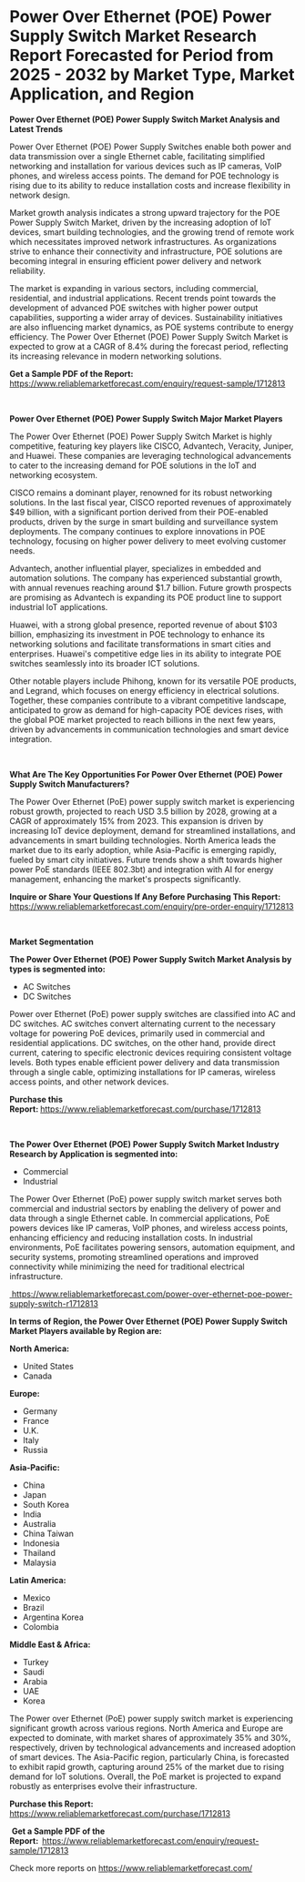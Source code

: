 <p><h1>Power Over Ethernet (POE) Power Supply Switch Market Research Report Forecasted for Period from 2025 -  2032 by Market Type, Market Application, and Region</h1></p><p><strong>Power Over Ethernet (POE) Power Supply Switch Market Analysis and Latest Trends</strong></p>
<p><p>Power Over Ethernet (POE) Power Supply Switches enable both power and data transmission over a single Ethernet cable, facilitating simplified networking and installation for various devices such as IP cameras, VoIP phones, and wireless access points. The demand for POE technology is rising due to its ability to reduce installation costs and increase flexibility in network design. </p><p>Market growth analysis indicates a strong upward trajectory for the POE Power Supply Switch Market, driven by the increasing adoption of IoT devices, smart building technologies, and the growing trend of remote work which necessitates improved network infrastructures. As organizations strive to enhance their connectivity and infrastructure, POE solutions are becoming integral in ensuring efficient power delivery and network reliability. </p><p>The market is expanding in various sectors, including commercial, residential, and industrial applications. Recent trends point towards the development of advanced POE switches with higher power output capabilities, supporting a wider array of devices. Sustainability initiatives are also influencing market dynamics, as POE systems contribute to energy efficiency. The Power Over Ethernet (POE) Power Supply Switch Market is expected to grow at a CAGR of 8.4% during the forecast period, reflecting its increasing relevance in modern networking solutions.</p></p>
<p><strong>Get a Sample PDF of the Report:&nbsp;</strong> <a href="https://www.reliablemarketforecast.com/enquiry/request-sample/1712813?utm_campaign=1108&utm_medium=2&utm_source=Github&utm_content=ia&utm_term=11012025&utm_id=power-over-ethernet-poe-power-supply-switch">https://www.reliablemarketforecast.com/enquiry/request-sample/1712813</a></p>
<p>&nbsp;</p>
<p><strong>Power Over Ethernet (POE) Power Supply Switch Major Market Players</strong></p>
<p><p>The Power Over Ethernet (POE) Power Supply Switch Market is highly competitive, featuring key players like CISCO, Advantech, Veracity, Juniper, and Huawei. These companies are leveraging technological advancements to cater to the increasing demand for POE solutions in the IoT and networking ecosystem.</p><p>CISCO remains a dominant player, renowned for its robust networking solutions. In the last fiscal year, CISCO reported revenues of approximately $49 billion, with a significant portion derived from their POE-enabled products, driven by the surge in smart building and surveillance system deployments. The company continues to explore innovations in POE technology, focusing on higher power delivery to meet evolving customer needs.</p><p>Advantech, another influential player, specializes in embedded and automation solutions. The company has experienced substantial growth, with annual revenues reaching around $1.7 billion. Future growth prospects are promising as Advantech is expanding its POE product line to support industrial IoT applications.</p><p>Huawei, with a strong global presence, reported revenue of about $103 billion, emphasizing its investment in POE technology to enhance its networking solutions and facilitate transformations in smart cities and enterprises. Huawei's competitive edge lies in its ability to integrate POE switches seamlessly into its broader ICT solutions.</p><p>Other notable players include Phihong, known for its versatile POE products, and Legrand, which focuses on energy efficiency in electrical solutions. Together, these companies contribute to a vibrant competitive landscape, anticipated to grow as demand for high-capacity POE devices rises, with the global POE market projected to reach billions in the next few years, driven by advancements in communication technologies and smart device integration.</p></p>
<p>&nbsp;</p>
<p><strong>What Are The Key Opportunities For Power Over Ethernet (POE) Power Supply Switch Manufacturers?</strong></p>
<p><p>The Power Over Ethernet (PoE) power supply switch market is experiencing robust growth, projected to reach USD 3.5 billion by 2028, growing at a CAGR of approximately 15% from 2023. This expansion is driven by increasing IoT device deployment, demand for streamlined installations, and advancements in smart building technologies. North America leads the market due to its early adoption, while Asia-Pacific is emerging rapidly, fueled by smart city initiatives. Future trends show a shift towards higher power PoE standards (IEEE 802.3bt) and integration with AI for energy management, enhancing the market's prospects significantly.</p></p>
<p><strong>Inquire or Share Your Questions If Any Before Purchasing This Report:</strong> <a href="https://www.reliablemarketforecast.com/enquiry/pre-order-enquiry/1712813?utm_campaign=1108&utm_medium=2&utm_source=Github&utm_content=ia&utm_term=11012025&utm_id=power-over-ethernet-poe-power-supply-switch">https://www.reliablemarketforecast.com/enquiry/pre-order-enquiry/1712813</a></p>
<p>&nbsp;</p>
<p><strong>Market Segmentation</strong></p>
<p><strong>The Power Over Ethernet (POE) Power Supply Switch Market Analysis by types is segmented into:</strong></p>
<p><ul><li>AC Switches</li><li>DC Switches</li></ul></p>
<p><p>Power over Ethernet (PoE) power supply switches are classified into AC and DC switches. AC switches convert alternating current to the necessary voltage for powering PoE devices, primarily used in commercial and residential applications. DC switches, on the other hand, provide direct current, catering to specific electronic devices requiring consistent voltage levels. Both types enable efficient power delivery and data transmission through a single cable, optimizing installations for IP cameras, wireless access points, and other network devices.</p></p>
<p><strong>Purchase this Report:&nbsp;</strong><a href="https://www.reliablemarketforecast.com/purchase/1712813?utm_campaign=1108&utm_medium=2&utm_source=Github&utm_content=ia&utm_term=11012025&utm_id=power-over-ethernet-poe-power-supply-switch">https://www.reliablemarketforecast.com/purchase/1712813</a></p>
<p>&nbsp;</p>
<p><strong>The Power Over Ethernet (POE) Power Supply Switch Market Industry Research by Application is segmented into:</strong></p>
<p><ul><li>Commercial</li><li>Industrial</li></ul></p>
<p><p>The Power Over Ethernet (PoE) power supply switch market serves both commercial and industrial sectors by enabling the delivery of power and data through a single Ethernet cable. In commercial applications, PoE powers devices like IP cameras, VoIP phones, and wireless access points, enhancing efficiency and reducing installation costs. In industrial environments, PoE facilitates powering sensors, automation equipment, and security systems, promoting streamlined operations and improved connectivity while minimizing the need for traditional electrical infrastructure.</p></p>
<p><a href="https://www.reliablemarketforecast.com/power-over-ethernet-poe-power-supply-switch-r1712813?utm_campaign=1108&utm_medium=2&utm_source=Github&utm_content=ia&utm_term=11012025&utm_id=power-over-ethernet-poe-power-supply-switch">&nbsp;https://www.reliablemarketforecast.com/power-over-ethernet-poe-power-supply-switch-r1712813</a></p>
<p><strong>In terms of Region, the Power Over Ethernet (POE) Power Supply Switch Market Players available by Region are:</strong></p>
<p>
    <p> <strong> North America: </strong>
        <ul>
            <li>United States</li>
            <li>Canada</li>
        </ul>
        </p> 
    <p> <strong> Europe: </strong>
        <ul>
            <li>Germany</li>
            <li>France</li>
            <li>U.K.</li>
            <li>Italy</li>
            <li>Russia</li>
        </ul>
        </p> 
    <p> <strong> Asia-Pacific: </strong>
        <ul>
            <li>China</li>
            <li>Japan</li>
            <li>South Korea</li>
            <li>India</li>
            <li>Australia</li>
            <li>China Taiwan</li>
            <li>Indonesia</li>
            <li>Thailand</li>
            <li>Malaysia</li>
        </ul>
        </p> 
    <p> <strong> Latin America: </strong>
        <ul>
            <li>Mexico</li>
            <li>Brazil</li>
            <li>Argentina Korea</li>
            <li>Colombia</li>
        </ul>
        </p> 
    <p> <strong> Middle East & Africa: </strong>
        <ul>
            <li>Turkey</li>
            <li>Saudi</li>
            <li>Arabia</li>
            <li>UAE</li>
            <li>Korea</li>
        </ul>
    </p>
    </p>
<p><p>The Power over Ethernet (PoE) power supply switch market is experiencing significant growth across various regions. North America and Europe are expected to dominate, with market shares of approximately 35% and 30%, respectively, driven by technological advancements and increased adoption of smart devices. The Asia-Pacific region, particularly China, is forecasted to exhibit rapid growth, capturing around 25% of the market due to rising demand for IoT solutions. Overall, the PoE market is projected to expand robustly as enterprises evolve their infrastructure.</p></p>
<p><strong>Purchase this Report: </strong><a href="https://www.reliablemarketforecast.com/purchase/1712813?utm_campaign=1108&utm_medium=2&utm_source=Github&utm_content=ia&utm_term=11012025&utm_id=power-over-ethernet-poe-power-supply-switch">https://www.reliablemarketforecast.com/purchase/1712813</a></p>
<p>&nbsp;<strong>Get a Sample PDF of the Report:&nbsp;&nbsp;</strong><a href="https://www.reliablemarketforecast.com/enquiry/request-sample/1712813?utm_campaign=1108&utm_medium=2&utm_source=Github&utm_content=ia&utm_term=11012025&utm_id=power-over-ethernet-poe-power-supply-switch">https://www.reliablemarketforecast.com/enquiry/request-sample/1712813</a></p>
<p><strong></strong></p>
<p>Check more reports on <a href="https://www.reliablemarketforecast.com/?utm_campaign=1108&utm_medium=2&utm_source=Github&utm_content=ia&utm_term=11012025&utm_id=power-over-ethernet-poe-power-supply-switch">https://www.reliablemarketforecast.com/</a></p>